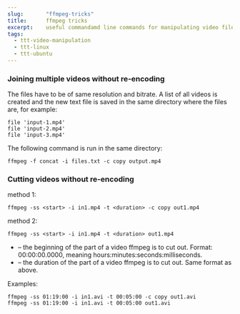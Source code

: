 ```yaml
---
slug:       "ffmpeg-tricks"
title:      ffmpeg tricks
excerpt:    useful commandamd line commands for manipulating video files 
tags:
  - ttt-video-manipulation
  - ttt-linux
  - ttt-ubuntu
---
```


### Joining multiple videos without re-encoding

The files have to be of same resolution and bitrate. A list of all videos is created and the new text file is saved in 
the same directory where the files are, for example:

    file 'input-1.mp4'
    file 'input-2.mp4'
    file 'input-3.mp4'

The following command is run in the same directory:

    ffmpeg -f concat -i files.txt -c copy output.mp4
    
### Cutting videos without re-encoding

method 1:

    ffmpeg -ss <start> -i in1.mp4 -t <duration> -c copy out1.mp4 
    
method 2:

    ffmpeg -ss <start> -i in1.mp4 -t <duration> out1.mp4

* <start> – the beginning of the part of a video ffmpeg is to cut out. Format: 00:00:00.0000, meaning hours:minutes:seconds:milliseconds.
* <duration> – the duration of the part of a video ffmpeg is to cut out. Same format as above.

Examples:

    ffmpeg -ss 01:19:00 -i in1.avi -t 00:05:00 -c copy out1.avi
    ffmpeg -ss 01:19:00 -i in1.avi -t 00:05:00 out1.avi